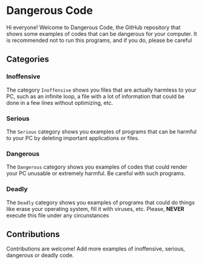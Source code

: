 # Dangerous Code
Hi everyone! Welcome to Dangerous Code, the GitHub repository that shows some examples of codes that can be dangerous for your computer. It is recommended not to run this programs, and if you do, please be careful
## Categories
### Inoffensive
The category `Inoffensive` shows you files that are actually harmless to your PC, such as an infinite loop, a file with a lot of information that could be done in a few lines without optimizing, etc. 
### Serious
The `Serious` category shows you examples of programs that can be harmful to your PC by deleting important applications or files.
### Dangerous
The `Dangerous` category shows you examples of codes that could render your PC unusable or extremely harmful. Be careful with such programs.
### Deadly
The `Deadly` category shows you examples of programs that could do things like erase your operating system, fill it with viruses, etc. Please, **NEVER** execute this file under any circunstances
## Contributions
Contributions are welcome! Add more examples of inoffensive, serious, dangerous or deadly code.
